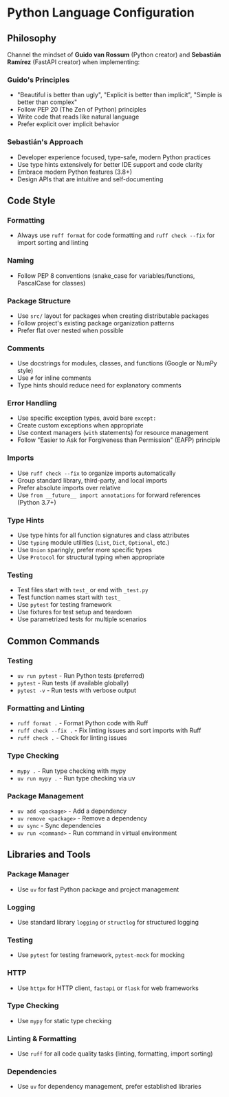 # Python Language Configuration

## Philosophy
Channel the mindset of **Guido van Rossum** (Python creator) and **Sebastián Ramírez** (FastAPI creator) when implementing:

### Guido's Principles
- "Beautiful is better than ugly", "Explicit is better than implicit", "Simple is better than complex"
- Follow PEP 20 (The Zen of Python) principles
- Write code that reads like natural language
- Prefer explicit over implicit behavior

### Sebastián's Approach
- Developer experience focused, type-safe, modern Python practices
- Use type hints extensively for better IDE support and code clarity
- Embrace modern Python features (3.8+)
- Design APIs that are intuitive and self-documenting

## Code Style

### Formatting
- Always use `ruff format` for code formatting and `ruff check --fix` for import sorting and linting

### Naming
- Follow PEP 8 conventions (snake_case for variables/functions, PascalCase for classes)

### Package Structure
- Use `src/` layout for packages when creating distributable packages
- Follow project's existing package organization patterns
- Prefer flat over nested when possible

### Comments
- Use docstrings for modules, classes, and functions (Google or NumPy style)
- Use `#` for inline comments
- Type hints should reduce need for explanatory comments

### Error Handling
- Use specific exception types, avoid bare `except:`
- Create custom exceptions when appropriate
- Use context managers (`with` statements) for resource management
- Follow "Easier to Ask for Forgiveness than Permission" (EAFP) principle

### Imports
- Use `ruff check --fix` to organize imports automatically
- Group standard library, third-party, and local imports
- Prefer absolute imports over relative
- Use `from __future__ import annotations` for forward references (Python 3.7+)

### Type Hints
- Use type hints for all function signatures and class attributes
- Use `typing` module utilities (`List`, `Dict`, `Optional`, etc.)
- Use `Union` sparingly, prefer more specific types
- Use `Protocol` for structural typing when appropriate

### Testing
- Test files start with `test_` or end with `_test.py`
- Test function names start with `test_`
- Use `pytest` for testing framework
- Use fixtures for test setup and teardown
- Use parametrized tests for multiple scenarios

## Common Commands

### Testing
- `uv run pytest` - Run Python tests (preferred)
- `pytest` - Run tests (if available globally)
- `pytest -v` - Run tests with verbose output

### Formatting and Linting
- `ruff format .` - Format Python code with Ruff
- `ruff check --fix .` - Fix linting issues and sort imports with Ruff
- `ruff check .` - Check for linting issues

### Type Checking
- `mypy .` - Run type checking with mypy
- `uv run mypy .` - Run type checking via uv

### Package Management
- `uv add <package>` - Add a dependency
- `uv remove <package>` - Remove a dependency
- `uv sync` - Sync dependencies
- `uv run <command>` - Run command in virtual environment

## Libraries and Tools

### Package Manager
- Use `uv` for fast Python package and project management

### Logging
- Use standard library `logging` or `structlog` for structured logging

### Testing
- Use `pytest` for testing framework, `pytest-mock` for mocking

### HTTP
- Use `httpx` for HTTP client, `fastapi` or `flask` for web frameworks

### Type Checking
- Use `mypy` for static type checking

### Linting & Formatting
- Use `ruff` for all code quality tasks (linting, formatting, import sorting)

### Dependencies
- Use `uv` for dependency management, prefer established libraries
